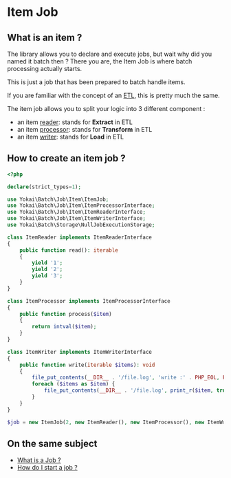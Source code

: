 # Item Job

## What is an item ?

The library allows you to declare and execute jobs, but wait why did you named it batch then ?
There you are, the Item Job is where batch processing actually starts.

This is just a job that has been prepared to batch handle items.

If you are familiar with the concept of an [ETL](https://en.wikipedia.org/wiki/Extract,_transform,_load), 
this is pretty much the same.

The item job allows you to split your logic into 3 different component :
- an item [reader](item-job/item-reader.md): stands for **Extract** in ETL
- an item [processor](item-job/item-processor.md): stands for **Transform** in ETL
- an item [writer](item-job/item-writer.md): stands for **Load** in ETL

## How to create an item job ?

```php
<?php

declare(strict_types=1);

use Yokai\Batch\Job\Item\ItemJob;
use Yokai\Batch\Job\Item\ItemProcessorInterface;
use Yokai\Batch\Job\Item\ItemReaderInterface;
use Yokai\Batch\Job\Item\ItemWriterInterface;
use Yokai\Batch\Storage\NullJobExecutionStorage;

class ItemReader implements ItemReaderInterface
{
    public function read(): iterable
    {
        yield '1';
        yield '2';
        yield '3';
    }
}

class ItemProcessor implements ItemProcessorInterface
{
    public function process($item)
    {
        return intval($item);
    }
}

class ItemWriter implements ItemWriterInterface
{
    public function write(iterable $items): void
    {
        file_put_contents(__DIR__ . '/file.log', 'write :' . PHP_EOL, FILE_APPEND);
        foreach ($items as $item) {
            file_put_contents(__DIR__ . '/file.log', print_r($item, true) . PHP_EOL, FILE_APPEND);
        }
    }
}

$job = new ItemJob(2, new ItemReader(), new ItemProcessor(), new ItemWriter(), new NullJobExecutionStorage());
```

## On the same subject

- [What is a Job ?](job.md)
- [How do I start a job ?](job-launcher.md)
